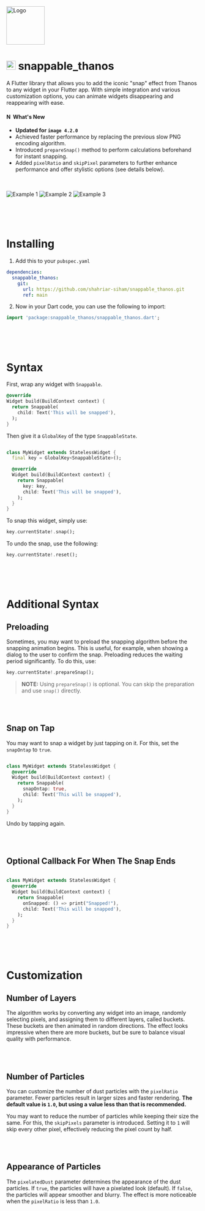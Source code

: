 <img src="https://em-content.zobj.net/source/microsoft-teams/363/hand-with-index-finger-and-thumb-crossed_1faf0.png" alt="Logo" width="100" height="100">

# <img src="https://storage.googleapis.com/cms-storage-bucket/0dbfcc7a59cd1cf16282.png" alt="Flutter Logo" height="24"> snappable_thanos

A Flutter library that allows you to add the iconic "snap" effect from Thanos to any widget in your Flutter app. With simple integration and various customization options, you can animate widgets disappearing and reappearing with ease.

 #### <img src="https://em-content.zobj.net/source/microsoft-teams/363/star_2b50.png" alt="New" style="height: 1em;"> What's New

- **Updated for `image 4.2.0`**
- Achieved faster performance by replacing the previous slow PNG encoding algorithm.
- Introduced `prepareSnap()` method to perform calculations beforehand for instant snapping.
- Added `pixelRatio` and `skipPixel` parameters to further enhance performance and offer stylistic options (see details below).<br><br><br>

![Example 1](https://user-images.githubusercontent.com/16286046/62490322-51313680-b7c9-11e9-91f2-1363c292f544.gif)
![Example 2](https://user-images.githubusercontent.com/16286046/62490326-52626380-b7c9-11e9-9ed3-5545e3175cb6.gif)
![Example 3](https://user-images.githubusercontent.com/16286046/62490340-5bebcb80-b7c9-11e9-8bcf-e94c18f25f1b.gif)

<br><br><br>
# Installing

1. Add this to your `pubspec.yaml`

```yaml
dependencies:
  snappable_thanos:
    git:
      url: https://github.com/shahriar-siham/snappable_thanos.git
      ref: main
```
2. Now in your Dart code, you can use the following to import:

```dart
import 'package:snappable_thanos/snappable_thanos.dart';
```

<br><br><br>
# Syntax

First, wrap any widget with `Snappable`.

```dart
@override
Widget build(BuildContext context) {
  return Snappable(
    child: Text('This will be snapped'),
  );
}
```

Then give it a `GlobalKey` of the type `SnappableState`. 

```dart

class MyWidget extends StatelessWidget {
  final key = GlobalKey<SnappableState>();

  @override
  Widget build(BuildContext context) {
    return Snappable(
      key: key,
      child: Text('This will be snapped'),
    );
  }
}
```

To snap this widget, simply use:

```dart
key.currentState!.snap();
```

To undo the snap, use the following:

```dart
key.currentState!.reset();
```

<br><br><br>
# Additional Syntax

## Preloading 

Sometimes, you may want to preload the snapping algorithm before the snapping animation begins. This is useful, for example, when showing a dialog to the user to confirm the snap. Preloading reduces the waiting period significantly. To do this, use:

```dart
key.currentState!.prepareSnap();
```

> **NOTE:** Using `prepareSnap()` is optional. You can skip the preparation and use `snap()` directly.

<br><br>
## Snap on Tap

You may want to snap a widget by just tapping on it. For this, set the `snapOntap` to `true`.

```dart

class MyWidget extends StatelessWidget {
  @override
  Widget build(BuildContext context) {
    return Snappable(
      snapOntap: true,
      child: Text('This will be snapped'),
    );
  }
}
```
 Undo by tapping again.

 <br><br>
 ## Optional Callback For When The Snap Ends
 
 ```dart
 
 class MyWidget extends StatelessWidget {
   @override
   Widget build(BuildContext context) {
     return Snappable(
       onSnapped: () => print("Snapped!"),
       child: Text('This will be snapped'),
     );
   }
 }
 ```

<br><br><br>
# Customization

## Number of Layers

The algorithm works by converting any widget into an image, randomly selecting pixels, and assigning them to different layers, called buckets. These buckets are then animated in random directions. The effect looks impressive when there are more buckets, but be sure to balance visual quality with performance.

<br><br>
## Number of Particles

You can customize the number of dust particles with the `pixelRatio` parameter. Fewer particles result in larger sizes and faster rendering. **The default value is `1.0`, but using a value less than that is recommended.**

You may want to reduce the number of particles while keeping their size the same. For this, the `skipPixels` parameter is introduced. Setting it to `1` will skip every other pixel, effectively reducing the pixel count by half.

<br><br>
## Appearance of Particles

The `pixelatedDust` parameter determines the appearance of the dust particles. If `true`, the particles will have a pixelated look (default). If `false`, the particles will appear smoother and blurry. The effect is more noticeable when the `pixelRatio` is less than `1.0`.

